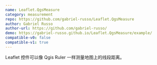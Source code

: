 ```yaml
---
name: Leaflet.QgsMeasure
category: measurement
repo: https://github.com/gabriel-russo/Leaflet.QgsMeasure
author: Gabriel Russo
author-url: https://github.com/gabriel-russo/
demo: https://gabriel-russo.github.io/Leaflet.QgsMeasure/example/
compatible-v0: false
compatible-v1: true
---
```


Leaflet 控件可以像 Qgis Ruler 一样测量地图上的线段距离。
